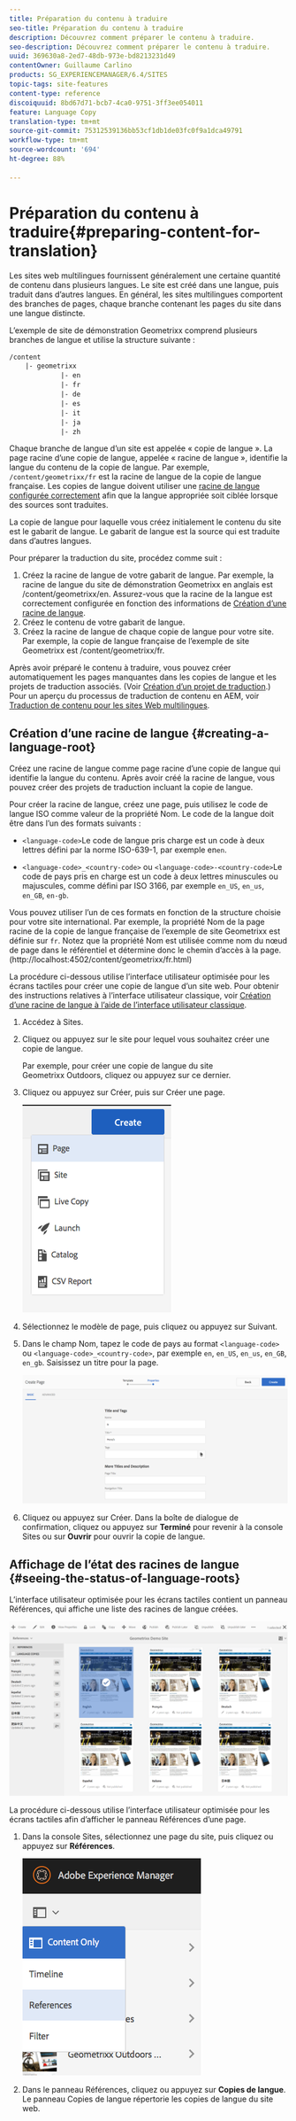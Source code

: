 ```yaml
---
title: Préparation du contenu à traduire
seo-title: Préparation du contenu à traduire
description: Découvrez comment préparer le contenu à traduire.
seo-description: Découvrez comment préparer le contenu à traduire.
uuid: 369630a8-2ed7-48db-973e-bd8213231d49
contentOwner: Guillaume Carlino
products: SG_EXPERIENCEMANAGER/6.4/SITES
topic-tags: site-features
content-type: reference
discoiquuid: 8bd67d71-bcb7-4ca0-9751-3ff3ee054011
feature: Language Copy
translation-type: tm+mt
source-git-commit: 75312539136bb53cf1db1de03fc0f9a1dca49791
workflow-type: tm+mt
source-wordcount: '694'
ht-degree: 88%

---
```



# Préparation du contenu à traduire{#preparing-content-for-translation}

Les sites web multilingues fournissent généralement une certaine quantité de contenu dans plusieurs langues. Le site est créé dans une langue, puis traduit dans d’autres langues. En général, les sites multilingues comportent des branches de pages, chaque branche contenant les pages du site dans une langue distincte.

L’exemple de site de démonstration Geometrixx comprend plusieurs branches de langue et utilise la structure suivante :

```xml
/content
    |- geometrixx
             |- en
             |- fr
             |- de
             |- es
             |- it
             |- ja
             |- zh
```

Chaque branche de langue d’un site est appelée « copie de langue ». La page racine d’une copie de langue, appelée « racine de langue », identifie la langue du contenu de la copie de langue. Par exemple, `/content/geometrixx/fr` est la racine de langue de la copie de langue française. Les copies de langue doivent utiliser une [racine de langue configurée correctement](/help/sites-administering/tc-prep.md#creating-a-language-root) afin que la langue appropriée soit ciblée lorsque des sources sont traduites.

La copie de langue pour laquelle vous créez initialement le contenu du site est le gabarit de langue. Le gabarit de langue est la source qui est traduite dans d’autres langues.

Pour préparer la traduction du site, procédez comme suit :

1. Créez la racine de langue de votre gabarit de langue. Par exemple, la racine de langue du site de démonstration Geometrixx en anglais est /content/geometrixx/en. Assurez-vous que la racine de la langue est correctement configurée en fonction des informations de [Création d’une racine de langue](/help/sites-administering/tc-prep.md#creating-a-language-root).
1. Créez le contenu de votre gabarit de langue.
1. Créez la racine de langue de chaque copie de langue pour votre site. Par exemple, la copie de langue française de l’exemple de site Geometrixx est /content/geometrixx/fr.

Après avoir préparé le contenu à traduire, vous pouvez créer automatiquement les pages manquantes dans les copies de langue et les projets de traduction associés. (Voir [Création d’un projet de traduction](/help/sites-administering/tc-manage.md).) Pour un aperçu du processus de traduction de contenu en AEM, voir [Traduction de contenu pour les sites Web multilingues](/help/sites-administering/translation.md).

## Création d’une racine de langue {#creating-a-language-root}

Créez une racine de langue comme page racine d’une copie de langue qui identifie la langue du contenu. Après avoir créé la racine de langue, vous pouvez créer des projets de traduction incluant la copie de langue.

Pour créer la racine de langue, créez une page, puis utilisez le code de langue ISO comme valeur de la propriété Nom. Le code de la langue doit être dans l’un des formats suivants :

* `<language-code>`Le code de langue pris charge est un code à deux lettres défini par la norme ISO-639-1, par exemple en`en`.

* `<language-code>_<country-code>` ou  `<language-code>-<country-code>`Le code de pays pris en charge est un code à deux lettres minuscules ou majuscules, comme défini par ISO 3166, par exemple  `en_US`,  `en_us`,  `en_GB`,  `en-gb`.

Vous pouvez utiliser l’un de ces formats en fonction de la structure choisie pour votre site international.  Par exemple, la propriété Nom de la page racine de la copie de langue française de l’exemple de site Geometrixx est définie sur `fr`. Notez que la propriété Nom est utilisée comme nom du nœud de page dans le référentiel et détermine donc le chemin d’accès à la page. (http://localhost:4502/content/geometrixx/fr.html)

La procédure ci-dessous utilise l’interface utilisateur optimisée pour les écrans tactiles pour créer une copie de langue d’un site web. Pour obtenir des instructions relatives à l’interface utilisateur classique, voir [Création d’une racine de langue à l’aide de l’interface utilisateur classique](/help/sites-administering/tc-lroot-classic.md).

1. Accédez à Sites.
1. Cliquez ou appuyez sur le site pour lequel vous souhaitez créer une copie de langue.

   Par exemple, pour créer une copie de langue du site Geometrixx Outdoors, cliquez ou appuyez sur ce dernier.

1. Cliquez ou appuyez sur Créer, puis sur Créer une page.

   ![chlimage_1-21](assets/chlimage_1-21.png)

1. Sélectionnez le modèle de page, puis cliquez ou appuyez sur Suivant.
1. Dans le champ Nom, tapez le code de pays au format `<language-code>` ou `<language-code>_<country-code>`, par exemple `en`, `en_US`, `en_us`, `en_GB`, `en_gb`. Saisissez un titre pour la page.

   ![chlimage_1-22](assets/chlimage_1-22.png)

1. Cliquez ou appuyez sur Créer. Dans la boîte de dialogue de confirmation, cliquez ou appuyez sur **Terminé** pour revenir à la console Sites ou sur **Ouvrir** pour ouvrir la copie de langue.

## Affichage de l’état des racines de langue {#seeing-the-status-of-language-roots}

L’interface utilisateur optimisée pour les écrans tactiles contient un panneau Références, qui affiche une liste des racines de langue créées.

![chlimage_1-23](assets/chlimage_1-23.png)

La procédure ci-dessous utilise l’interface utilisateur optimisée pour les écrans tactiles afin d’afficher le panneau Références d’une page.

1. Dans la console Sites, sélectionnez une page du site, puis cliquez ou appuyez sur **Références**.

   ![chlimage_1-24](assets/chlimage_1-24.png)

1. Dans le panneau Références, cliquez ou appuyez sur **Copies de langue**. Le panneau Copies de langue répertorie les copies de langue du site web.

